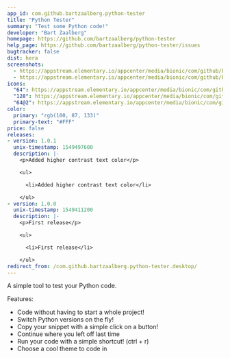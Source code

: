 ```yaml
---
app_id: com.github.bartzaalberg.python-tester
title: "Python Tester"
summary: "Test some Python code!"
developer: "Bart Zaalberg"
homepage: https://github.com/bartzaalberg/python-tester
help_page: https://github.com/bartzaalberg/python-tester/issues
bugtracker: false
dist: hera
screenshots:
  - https://appstream.elementary.io/appcenter/media/bionic/com/github/bartzaalberg.python-tester/6DEF723C183F7814C2EFDBB294212E73/screenshots/image-1_orig.png
  - https://appstream.elementary.io/appcenter/media/bionic/com/github/bartzaalberg.python-tester/6DEF723C183F7814C2EFDBB294212E73/screenshots/image-2_orig.png
icons:
  "64": https://appstream.elementary.io/appcenter/media/bionic/com/github/bartzaalberg.python-tester/6DEF723C183F7814C2EFDBB294212E73/icons/64x64/com.github.bartzaalberg.python-tester_com.github.bartzaalberg.python-tester.png
  "128": https://appstream.elementary.io/appcenter/media/bionic/com/github/bartzaalberg.python-tester/6DEF723C183F7814C2EFDBB294212E73/icons/128x128/com.github.bartzaalberg.python-tester_com.github.bartzaalberg.python-tester.png
  "64@2": https://appstream.elementary.io/appcenter/media/bionic/com/github/bartzaalberg.python-tester/6DEF723C183F7814C2EFDBB294212E73/icons/64x64@2/com.github.bartzaalberg.python-tester_com.github.bartzaalberg.python-tester.png
color:
  primary: "rgb(100, 87, 133)"
  primary-text: "#FFF"
price: false
releases:
- version: 1.0.1
  unix-timestamp: 1549497600
  description: |-
    <p>Added higher contrast text color</p>

    <ul>

      <li>Added higher contrast text color</li>

    </ul>
- version: 1.0.0
  unix-timestamp: 1549411200
  description: |-
    <p>First release</p>

    <ul>

      <li>First release</li>

    </ul>
redirect_from: /com.github.bartzaalberg.python-tester.desktop/
---
```


<p>A simple tool to test your Python code.</p>
<p>Features:</p>
<ul>
  <li>Code without having to start a whole project!</li>
  <li>Switch Python versions on the fly!</li>
  <li>Copy your snippet with a simple click on a button!</li>
  <li>Continue where you left off last time</li>
  <li>Run your code with a simple shortcut! (ctrl + r)</li>
  <li>Choose a cool theme to code in</li>
</ul>